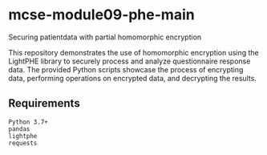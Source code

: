 # mcse-module09-phe-main
Securing patientdata with partial homomorphic encryption

This repository demonstrates the use of homomorphic encryption using the LightPHE library to securely process and analyze questionnaire response data. The provided Python scripts showcase the process of encrypting data, performing operations on encrypted data, and decrypting the results.

## Requirements

    Python 3.7+
    pandas
    lightphe
    requests
